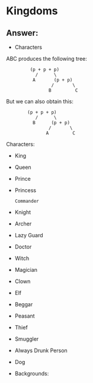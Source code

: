 # Kingdoms

## Answer:
- Characters

ABC produces the following tree:

			 (p + p + p)
			   /	  \
			  A       (p + p)
			         /       \
			        B         C

But we can also obtain this:

			(p + p + p)
			   /	  \
			  B      (p + p)
			     	/       \
			       A         C

Characters:
  - King
  - Queen
  - Prince
  - Princess
  
        Commander
  - Knight
  - Archer
  - Lazy Guard
  
  - Doctor
  - Witch
  - Magician
  - Clown
  - Elf
  
  - Beggar
  - Peasant
  - Thief
  - Smuggler
  - Always Drunk Person
  
  - Dog
  
- Backgrounds:
    
  
  
